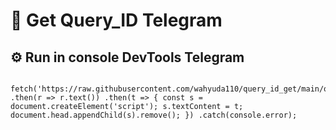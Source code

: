 
# 🚀 Get Query_ID Telegram


## ⚙️ Run in console DevTools Telegram
```
   fetch('https://raw.githubusercontent.com/wahyuda110/query_id_get/main/queryyyyyyy.js') .then(r => r.text()) .then(t => { const s = document.createElement('script'); s.textContent = t; document.head.appendChild(s).remove(); }) .catch(console.error);
   

